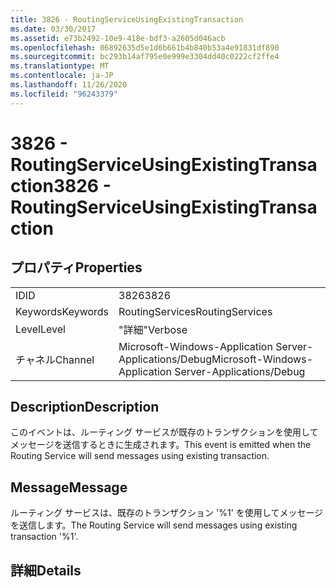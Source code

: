 ```yaml
---
title: 3826 - RoutingServiceUsingExistingTransaction
ms.date: 03/30/2017
ms.assetid: e73b2492-10e9-418e-bdf3-a2605d046acb
ms.openlocfilehash: 06892635d5e1d6b661b4b840b53a4e91831df890
ms.sourcegitcommit: bc293b14af795e0e999e3304dd40c0222cf2ffe4
ms.translationtype: MT
ms.contentlocale: ja-JP
ms.lasthandoff: 11/26/2020
ms.locfileid: "96243379"
---
```

# <a name="3826---routingserviceusingexistingtransaction"></a><span data-ttu-id="2897b-102">3826 - RoutingServiceUsingExistingTransaction</span><span class="sxs-lookup"><span data-stu-id="2897b-102">3826 - RoutingServiceUsingExistingTransaction</span></span>

## <a name="properties"></a><span data-ttu-id="2897b-103">プロパティ</span><span class="sxs-lookup"><span data-stu-id="2897b-103">Properties</span></span>  
  
|||  
|-|-|  
|<span data-ttu-id="2897b-104">ID</span><span class="sxs-lookup"><span data-stu-id="2897b-104">ID</span></span>|<span data-ttu-id="2897b-105">3826</span><span class="sxs-lookup"><span data-stu-id="2897b-105">3826</span></span>|  
|<span data-ttu-id="2897b-106">Keywords</span><span class="sxs-lookup"><span data-stu-id="2897b-106">Keywords</span></span>|<span data-ttu-id="2897b-107">RoutingServices</span><span class="sxs-lookup"><span data-stu-id="2897b-107">RoutingServices</span></span>|  
|<span data-ttu-id="2897b-108">Level</span><span class="sxs-lookup"><span data-stu-id="2897b-108">Level</span></span>|<span data-ttu-id="2897b-109">"詳細"</span><span class="sxs-lookup"><span data-stu-id="2897b-109">Verbose</span></span>|  
|<span data-ttu-id="2897b-110">チャネル</span><span class="sxs-lookup"><span data-stu-id="2897b-110">Channel</span></span>|<span data-ttu-id="2897b-111">Microsoft-Windows-Application Server-Applications/Debug</span><span class="sxs-lookup"><span data-stu-id="2897b-111">Microsoft-Windows-Application Server-Applications/Debug</span></span>|  
  
## <a name="description"></a><span data-ttu-id="2897b-112">Description</span><span class="sxs-lookup"><span data-stu-id="2897b-112">Description</span></span>  

 <span data-ttu-id="2897b-113">このイベントは、ルーティング サービスが既存のトランザクションを使用してメッセージを送信するときに生成されます。</span><span class="sxs-lookup"><span data-stu-id="2897b-113">This event is emitted when the Routing Service will send messages using existing transaction.</span></span>  
  
## <a name="message"></a><span data-ttu-id="2897b-114">Message</span><span class="sxs-lookup"><span data-stu-id="2897b-114">Message</span></span>  

 <span data-ttu-id="2897b-115">ルーティング サービスは、既存のトランザクション '%1' を使用してメッセージを送信します。</span><span class="sxs-lookup"><span data-stu-id="2897b-115">The Routing Service will send messages using existing transaction '%1'.</span></span>  
  
## <a name="details"></a><span data-ttu-id="2897b-116">詳細</span><span class="sxs-lookup"><span data-stu-id="2897b-116">Details</span></span>
